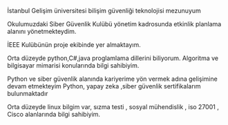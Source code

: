 İstanbul Gelişim üniversitesi bilişim güvenliği teknolojisi mezunuyum

Okulumuzdaki Siber Güvenlik Kulübü yönetim kadrosunda etkinlik planlama alanını yönetmekteydim.

İEEE Kulübünün proje ekibinde yer almaktayım.

Orta düzeyde python,C#,java proglamlama dillerini biliyorum. Algoritma ve bilgisayar mimarisi konularında bilgi sahibiyim.

Python ve siber güvenlik alanında kariyerime yön vermek adına gelişimine devam etmekteyim
Python, yapay zeka ,siber güvenlik sertifikalarım bulunmaktadır

Orta düzeyde linux bilgim var, sızma testi , sosyal mühendislik , iso 27001 , Cisco alanlarında bilgi sahibiyim.
